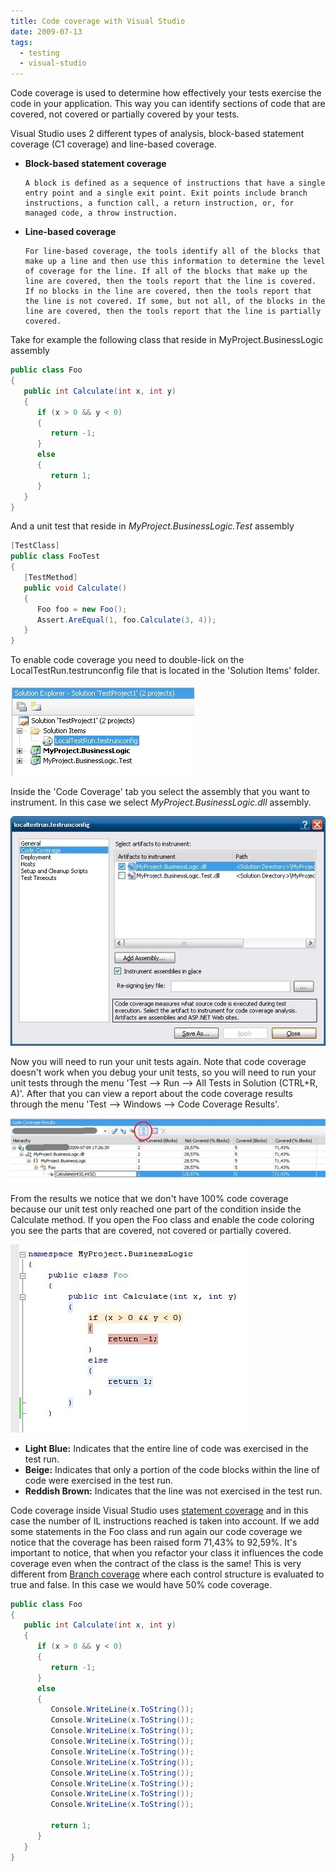 ```yaml
---
title: Code coverage with Visual Studio
date: 2009-07-13
tags: 
  - testing
  - visual-studio
---
```


Code coverage is used to determine how effectively your tests exercise the code in your application. This way you can identify sections of code that are covered, not covered or partially covered by your tests.

Visual Studio uses 2 different types of analysis, block-based statement coverage (C1 coverage) and line-based coverage.

- **Block-based statement coverage**

      A block is defined as a sequence of instructions that have a single entry point and a single exit point. Exit points include branch instructions, a function call, a return instruction, or, for managed code, a throw instruction.

- **Line-based coverage**

      For line-based coverage, the tools identify all of the blocks that make up a line and then use this information to determine the level of coverage for the line. If all of the blocks that make up the line are covered, then the tools report that the line is covered. If no blocks in the line are covered, then the tools report that the line is not covered. If some, but not all, of the blocks in the line are covered, then the tools report that the line is partially covered.

Take for example the following class that reside in MyProject.BusinessLogic assembly

```csharp
public class Foo
{
   public int Calculate(int x, int y)
   {
      if (x > 0 && y < 0)
      {
         return -1;
      }
      else
      {
         return 1;
      }
   }
}
```

And a unit test that reside in _MyProject.BusinessLogic.Test_ assembly

```csharp
[TestClass]
public class FooTest
{
   [TestMethod]
   public void Calculate()
   {
      Foo foo = new Foo();
      Assert.AreEqual(1, foo.Calculate(3, 4));
   }
}
```

To enable code coverage you need to double-lick on the LocalTestRun.testrunconfig file that is located in the 'Solution Items' folder.

![testrunconfig_2](images/testrunconfig_2.jpg)

Inside the 'Code Coverage' tab you select the assembly that you want to instrument. In this case we select _MyProject.BusinessLogic.dll_ assembly.

![codecoverage_1](images/codecoverage_1.jpg)

Now you will need to run your unit tests again. Note that code coverage doesn't work when you debug your unit tests, so you will need to run your unit tests through the menu 'Test –> Run –> All Tests in Solution (CTRL+R, A)'. After that you can view a report about the code coverage results through the menu 'Test –> Windows –> Code Coverage Results'.

![codecoverageresults_4](images/codecoverageresults_4.jpg)

From the results we notice that we don't have 100% code coverage because our unit test only reached one part of the condition inside the Calculate method. If you open the Foo class and enable the code coloring you see the parts that are covered, not covered or partially covered.

![CodeCoverageColoring_2](images/codecoveragecoloring_2.jpg)

- **Light Blue:** Indicates that the entire line of code was exercised in the test run.
- **Beige:** Indicates that only a portion of the code blocks within the line of code were exercised in the test run.
- **Reddish Brown:** Indicates that the line was not exercised in the test run.

Code coverage inside Visual Studio uses [statement coverage](http://en.wikipedia.org/wiki/Code_coverage) and in this case the number of IL instructions reached is taken into account. If we add some statements in the Foo class and run again our code coverage we notice that the coverage has been raised form 71,43% to 92,59%. It's important to notice, that when you refactor your class it influences the code coverage even when the contract of the class is the same! This is very different from [Branch coverage](http://en.wikipedia.org/wiki/Code_coverage) where each control structure is evaluated to true and false. In this case we would have 50% code coverage.

```csharp
public class Foo
{
   public int Calculate(int x, int y)
   {
      if (x > 0 && y < 0)
      {
         return -1;
      }
      else
      {
         Console.WriteLine(x.ToString());
         Console.WriteLine(x.ToString());
         Console.WriteLine(x.ToString());
         Console.WriteLine(x.ToString());
         Console.WriteLine(x.ToString());
         Console.WriteLine(x.ToString());
         Console.WriteLine(x.ToString());
         Console.WriteLine(x.ToString());
         Console.WriteLine(x.ToString());
         Console.WriteLine(x.ToString());
 
         return 1;
      }
   }
}
```